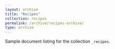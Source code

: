 ```yaml
---
layout: archive
title: "Recipes"
collection: recipes
permalink: /archive/recipes-archive/
type: archive
---
```


Sample document listing for the collection `_recipes`.